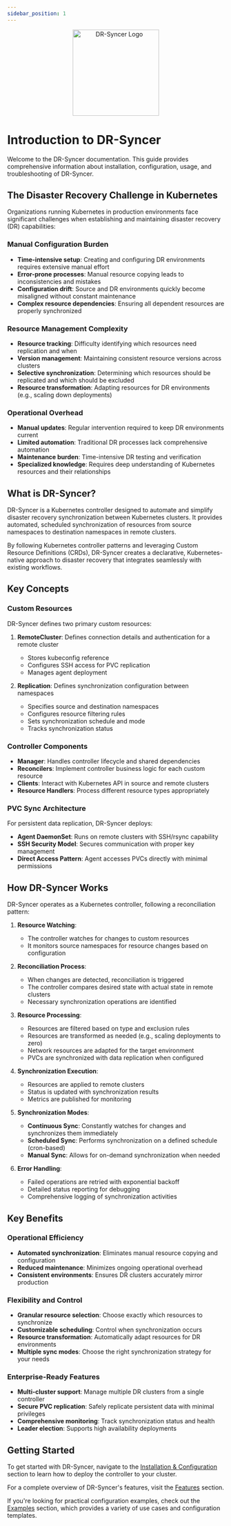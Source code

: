 ```yaml
---
sidebar_position: 1
---
```


<div style="text-align: center; margin-bottom: 30px;">
  <img src="https://cdn.support.tools/dr-syncer/logo_no_background.png" alt="DR-Syncer Logo" width="200"/>
</div>

# Introduction to DR-Syncer

Welcome to the DR-Syncer documentation. This guide provides comprehensive information about installation, configuration, usage, and troubleshooting of DR-Syncer.

## The Disaster Recovery Challenge in Kubernetes

Organizations running Kubernetes in production environments face significant challenges when establishing and maintaining disaster recovery (DR) capabilities:

### Manual Configuration Burden

- **Time-intensive setup**: Creating and configuring DR environments requires extensive manual effort
- **Error-prone processes**: Manual resource copying leads to inconsistencies and mistakes
- **Configuration drift**: Source and DR environments quickly become misaligned without constant maintenance
- **Complex resource dependencies**: Ensuring all dependent resources are properly synchronized

### Resource Management Complexity

- **Resource tracking**: Difficulty identifying which resources need replication and when
- **Version management**: Maintaining consistent resource versions across clusters
- **Selective synchronization**: Determining which resources should be replicated and which should be excluded
- **Resource transformation**: Adapting resources for DR environments (e.g., scaling down deployments)

### Operational Overhead

- **Manual updates**: Regular intervention required to keep DR environments current
- **Limited automation**: Traditional DR processes lack comprehensive automation
- **Maintenance burden**: Time-intensive DR testing and verification
- **Specialized knowledge**: Requires deep understanding of Kubernetes resources and their relationships

## What is DR-Syncer?

DR-Syncer is a Kubernetes controller designed to automate and simplify disaster recovery synchronization between Kubernetes clusters. It provides automated, scheduled synchronization of resources from source namespaces to destination namespaces in remote clusters.

By following Kubernetes controller patterns and leveraging Custom Resource Definitions (CRDs), DR-Syncer creates a declarative, Kubernetes-native approach to disaster recovery that integrates seamlessly with existing workflows.

## Key Concepts

### Custom Resources

DR-Syncer defines two primary custom resources:

1. **RemoteCluster**: Defines connection details and authentication for a remote cluster
   - Stores kubeconfig reference
   - Configures SSH access for PVC replication
   - Manages agent deployment

2. **Replication**: Defines synchronization configuration between namespaces
   - Specifies source and destination namespaces
   - Configures resource filtering rules
   - Sets synchronization schedule and mode
   - Tracks synchronization status

### Controller Components

- **Manager**: Handles controller lifecycle and shared dependencies
- **Reconcilers**: Implement controller business logic for each custom resource
- **Clients**: Interact with Kubernetes API in source and remote clusters
- **Resource Handlers**: Process different resource types appropriately

### PVC Sync Architecture

For persistent data replication, DR-Syncer deploys:

- **Agent DaemonSet**: Runs on remote clusters with SSH/rsync capability
- **SSH Security Model**: Secures communication with proper key management
- **Direct Access Pattern**: Agent accesses PVCs directly with minimal permissions

## How DR-Syncer Works

DR-Syncer operates as a Kubernetes controller, following a reconciliation pattern:

1. **Resource Watching**:
   - The controller watches for changes to custom resources
   - It monitors source namespaces for resource changes based on configuration

2. **Reconciliation Process**:
   - When changes are detected, reconciliation is triggered
   - The controller compares desired state with actual state in remote clusters
   - Necessary synchronization operations are identified

3. **Resource Processing**:
   - Resources are filtered based on type and exclusion rules
   - Resources are transformed as needed (e.g., scaling deployments to zero)
   - Network resources are adapted for the target environment
   - PVCs are synchronized with data replication when configured

4. **Synchronization Execution**:
   - Resources are applied to remote clusters
   - Status is updated with synchronization results
   - Metrics are published for monitoring

5. **Synchronization Modes**:
   - **Continuous Sync**: Constantly watches for changes and synchronizes them immediately
   - **Scheduled Sync**: Performs synchronization on a defined schedule (cron-based)
   - **Manual Sync**: Allows for on-demand synchronization when needed

6. **Error Handling**:
   - Failed operations are retried with exponential backoff
   - Detailed status reporting for debugging
   - Comprehensive logging of synchronization activities

## Key Benefits

### Operational Efficiency

- **Automated synchronization**: Eliminates manual resource copying and configuration
- **Reduced maintenance**: Minimizes ongoing operational overhead
- **Consistent environments**: Ensures DR clusters accurately mirror production

### Flexibility and Control

- **Granular resource selection**: Choose exactly which resources to synchronize
- **Customizable scheduling**: Control when synchronization occurs
- **Resource transformation**: Automatically adapt resources for DR environments
- **Multiple sync modes**: Choose the right synchronization strategy for your needs

### Enterprise-Ready Features

- **Multi-cluster support**: Manage multiple DR clusters from a single controller
- **Secure PVC replication**: Safely replicate persistent data with minimal privileges
- **Comprehensive monitoring**: Track synchronization status and health
- **Leader election**: Supports high availability deployments

## Getting Started

To get started with DR-Syncer, navigate to the [Installation & Configuration](/docs/installation) section to learn how to deploy the controller to your cluster.

For a complete overview of DR-Syncer's features, visit the [Features](/docs/features) section.

If you're looking for practical configuration examples, check out the [Examples](/docs/examples) section, which provides a variety of use cases and configuration templates.
